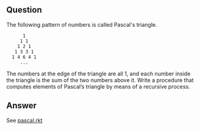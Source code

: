 ## Question

The following pattern of numbers is called Pascal's triangle.

```
      1
     1 1
    1 2 1
   1 3 3 1
  1 4 6 4 1
     ...
```
The numbers at the edge of the triangle are all 1, and each number inside the triangle is the sum of the two numbers above it.
Write a procedure that computes elements of Pascal’s triangle by means of a recursive process.

## Answer
See [pascal.rkt](./pascal.rkt)
